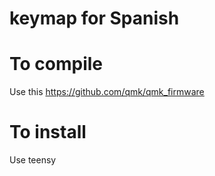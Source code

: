 # keymap for Spanish

# To compile
Use this https://github.com/qmk/qmk_firmware

# To install
Use teensy

